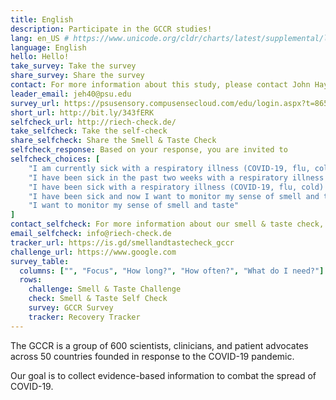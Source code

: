 ```yaml
---
title: English
description: Participate in the GCCR studies!
lang: en_US # https://www.unicode.org/cldr/charts/latest/supplemental/language_territory_information.html
language: English
hello: Hello!
take_survey: Take the survey
share_survey: Share the survey
contact: For more information about this study, please contact John Hayes
leader_email: jeh40@psu.edu
survey_url: https://psusensory.compusensecloud.com/edu/login.aspx?t=86572382-0eec-447a-87ca-eb5c4d4d4d52
short_url: http://bit.ly/343fERK
selfcheck_url: http://riech-check.de/
take_selfcheck: Take the self-check
share_selfcheck: Share the Smell & Taste Check
selfcheck_response: Based on your response, you are invited to
selfcheck_choices: [
    "I am currently sick with a respiratory illness (COVID-19, flu, cold)",
    "I have been sick in the past two weeks with a respiratory illness (COVID-19, flu, cold)",
    "I have been sick with a respiratory illness (COVID-19, flu, cold) more than 2 weeks ago",
    "I have been sick and now I want to monitor my sense of smell and taste",
    "I want to monitor my sense of smell and taste"
]
contact_selfcheck: For more information about our smell & taste check, please contact Kathrin Ohla
email_selfcheck: info@riech-check.de
tracker_url: https://is.gd/smellandtastecheck_gccr
challenge_url: https://www.google.com
survey_table:
  columns: ["", "Focus", "How long?", "How often?", "What do I need?"]
  rows:
    challenge: Smell & Taste Challenge
    check: Smell & Taste Self Check
    survey: GCCR Survey
    tracker: Recovery Tracker
---
```

The GCCR is a group of 600 scientists, clinicians, and patient advocates across 50 countries founded in response to the COVID-19 pandemic.

Our goal is to collect evidence-based information to combat the spread of COVID-19.
